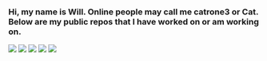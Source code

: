 ### Hi, my name is Will. Online people may call me catrone3 or Cat. Below are my public repos that I have worked on or am working on.


![](https://github-profile-summary-cards.vercel.app/api/cards/profile-details?username=catrone3&theme=nord_dark)
![](https://github-profile-summary-cards.vercel.app/api/cards/repos-per-language?username=catrone3&theme=nord_dark)
![](https://github-profile-summary-cards.vercel.app/api/cards/most-commit-language?username=catrone3&theme=nord_dark)
![](https://github-profile-summary-cards.vercel.app/api/cards/stats?username=catrone3&theme=nord_dark)
![](https://github-profile-summary-cards.vercel.app/api/cards/productive-time?username=catrone3&theme=nord_dark)
<!--
**catrone3/catrone3** is a ✨ _special_ ✨ repository because its `README.md` (this file) appears on your GitHub profile.

Here are some ideas to get you started:

- 🔭 I’m currently working on ...
- 🌱 I’m currently learning ...
- 👯 I’m looking to collaborate on ...
- 🤔 I’m looking for help with ...
- 💬 Ask me about ...
- 📫 How to reach me: ...
- 😄 Pronouns: ...
- ⚡ Fun fact: ...
-->
